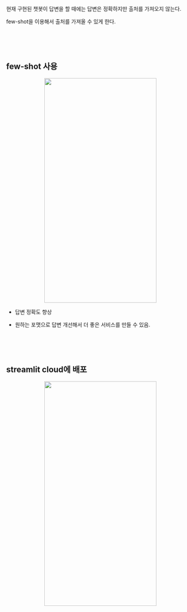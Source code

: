 현재 구현된 챗봇이 답변을 할 때에는 답변은 정확하지만 출처를 가져오지 않는다.

few-shot을 이용해서 출처를 가져올 수 있게 한다.

<br><br><br>

## few-shot 사용

 <p align="center">
<img src="https://github.com/user-attachments/assets/f2586539-a0c8-4a4a-b9a6-6c7d50ed289a" width="300" height="600"/>
</p>

- 답변 정확도 향상

- 원하는 포맷으로 답변 개선해서 더 좋은 서비스를 만들 수 있음.


<br><br><br>

## streamlit cloud에 배포

 <p align="center">
<img src="https://github.com/user-attachments/assets/0e185c4e-96c3-4f02-80fe-f22620ed8086" width="300" height="600"/>
</p>
